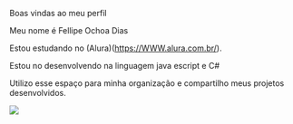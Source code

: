 Boas vindas ao meu perfil

Meu nome é Fellipe Ochoa Dias

Estou estudando no (Alura)(https://WWW.alura.com.br/).

Estou no desenvolvendo na linguagem java escript e C#

Utilizo esse espaço para minha organização e compartilho meus projetos desenvolvidos.

![](octocat-1722445435159)

